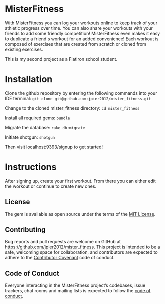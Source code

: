 # MisterFitness

With MisterFitness you can log your workouts online to keep track of your athletic progress over time. You can also share your workouts with your friends to add some friendly competition! MisterFitness even makes it easy to duplicate a friend's workout for an added convenience! Each workout is composed of exercises that are created from scratch or cloned from existing exercises. 

This is my second project as a Flatiron school student.

# Installation

Clone the github repository by entering the following commands into your IDE terminal:
```git clone git@github.com:jpier2012/mister_fitness.git```

Change to the cloned mister_fitness directory:
```cd mister_fitness```

Install all required gems:
```bundle```

Migrate the database:
```rake db:migrate```

Initiate shotgun:
```shotgun```

Then visit localhost:9393/signup to get started!

# Instructions

After signing up, create your first workout. From there you can either edit the workout or continue to create new ones.

## License

The gem is available as open source under the terms of the [MIT License](https://opensource.org/licenses/MIT).


## Contributing

Bug reports and pull requests are welcome on GitHub at https://github.com/jpier2012/mister_fitness. This project is intended to be a safe, welcoming space for collaboration, and contributors are expected to adhere to the [Contributor Covenant](http://contributor-covenant.org) code of conduct.

## Code of Conduct

Everyone interacting in the MisterFitness project’s codebases, issue trackers, chat rooms and mailing lists is expected to follow the [code of conduct](https://github.com/'jpier2012'/mister_fitness/blob/master/CODE_OF_CONDUCT.md).